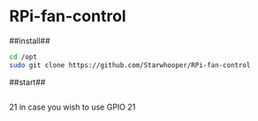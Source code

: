 # RPi-fan-control

##install##
```bash
cd /opt
sudo git clone https://github.com/Starwhooper/RPi-fan-control
```

##start##
```/opt/RPi-fan-control/fan.py3 21
```
21 in case you wish to use GPIO 21
